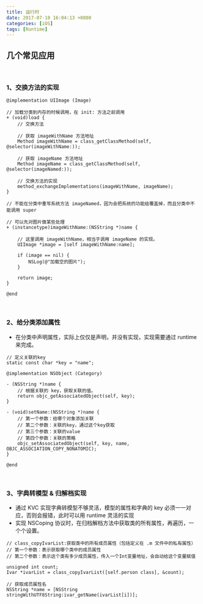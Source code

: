 ```yaml
---
title: 运行时
date: 2017-07-18 16:04:13 +0800
categories: [iOS]
tags: [Runtime]
---
```


## 几个常见应用

<br>

### 1、交换方法的实现
``` objc
@implementation UIImage (Image)

// 加载分类到内存的时候调用，在 init: 方法之前调用
+ (void)load {
    // 交换方法
    
    // 获取 imageWithName 方法地址
    Method imageWithName = class_getClassMethod(self, @selector(imageWithName:));
    
    // 获取 imageName 方法地址
    Method imageName = class_getClassMethod(self, @selector(imageNamed:));

    // 交换方法的实现
    method_exchangeImplementations(imageWithName, imageName);
}

// 不能在分类中重写系统方法 imageNamed，因为会把系统的功能给覆盖掉，而且分类中不能调用 super

// 可以先对图片做某些处理
+ (instancetype)imageWithName:(NSString *)name {
   
    // 这里调用 imageWithName，相当于调用 imageName 的实现。
    UIImage *image = [self imageWithName:name];
    
    if (image == nil) {
        NSLog(@"加载空的图片");
    }
    
    return image;
}

@end
```


<br>

### 2、给分类添加属性
* 在分类中声明属性，实际上仅仅是声明，并没有实现，实现需要通过 runtime 来完成。

``` objc
// 定义关联的key
static const char *key = "name";

@implementation NSObject (Category)

- (NSString *)name {
    // 根据关联的 key，获取关联的值。
    return objc_getAssociatedObject(self, key);
}

- (void)setName:(NSString *)name {
    // 第一个参数：给哪个对象添加关联
    // 第二个参数：关联的key，通过这个key获取
    // 第三个参数：关联的value
    // 第四个参数：关联的策略
    objc_setAssociatedObject(self, key, name, OBJC_ASSOCIATION_COPY_NONATOMIC);
}

@end
```

<br>

### 3、字典转模型 & 归解档实现
* 通过 KVC 实现字典转模型不够灵活，模型的属性和字典的 key 必须一一对应，否则会报错，此时可以用 runtime 灵活的实现
* 实现 NSCoping 协议时，在归档解档方法中获取类的所有属性，再遍历，一个个设置。



``` objc
// class_copyIvarList:获取类中的所有成员属性（包括定义在 .m 文件中的私有属性）
// 第一个参数：表示获取哪个类中的成员属性
// 第二个参数：表示这个类有多少成员属性，传入一个Int变量地址，会自动给这个变量赋值
    
unsigned int count;
Ivar *ivarList = class_copyIvarList([self.person class], &count);

// 获取成员属性名
NSString *name = [NSString stringWithUTF8String:ivar_getName(ivarList[i])];
```

